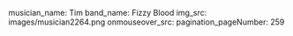 musician_name: Tim
band_name: Fizzy Blood
img_src: images/musician2264.png
onmouseover_src: 
pagination_pageNumber: 259